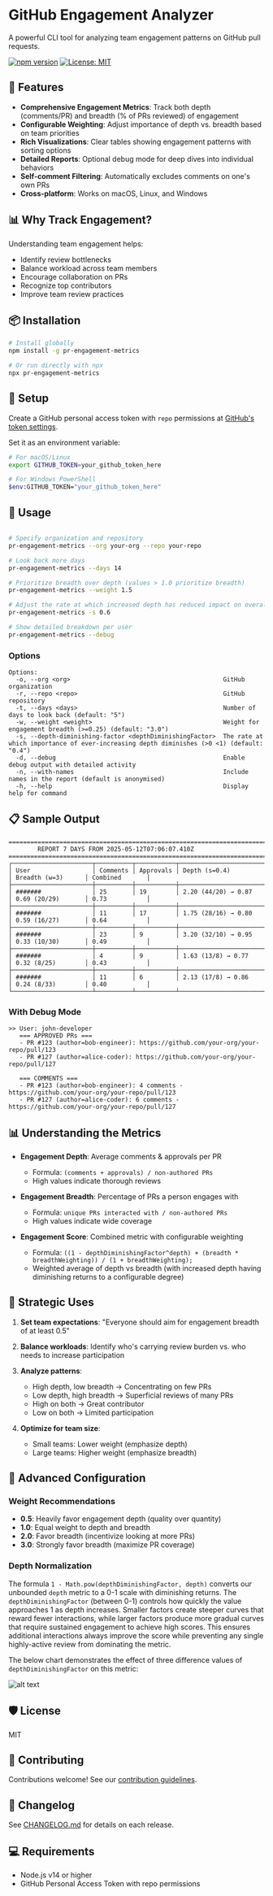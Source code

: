 # GitHub Engagement Analyzer

A powerful CLI tool for analyzing team engagement patterns on GitHub pull requests.

[![npm version](https://img.shields.io/npm/v/pr-engagement-metrics.svg)](https://www.npmjs.com/package/pr-engagement-metrics)
[![License: MIT](https://img.shields.io/badge/License-MIT-blue.svg)](https://opensource.org/licenses/MIT)

## 🌟 Features

- **Comprehensive Engagement Metrics**: Track both depth (comments/PR) and breadth (% of PRs reviewed) of engagement
- **Configurable Weighting**: Adjust importance of depth vs. breadth based on team priorities
- **Rich Visualizations**: Clear tables showing engagement patterns with sorting options
- **Detailed Reports**: Optional debug mode for deep dives into individual behaviors
- **Self-comment Filtering**: Automatically excludes comments on one's own PRs
- **Cross-platform**: Works on macOS, Linux, and Windows

## 📊 Why Track Engagement?

Understanding team engagement helps:

- Identify review bottlenecks
- Balance workload across team members
- Encourage collaboration on PRs
- Recognize top contributors
- Improve team review practices

## 📦 Installation

```bash
# Install globally
npm install -g pr-engagement-metrics

# Or run directly with npx
npx pr-engagement-metrics
```

## 🔑 Setup

Create a GitHub personal access token with `repo` permissions at [GitHub's token settings](https://github.com/settings/tokens).

Set it as an environment variable:

```bash
# For macOS/Linux
export GITHUB_TOKEN=your_github_token_here

# For Windows PowerShell
$env:GITHUB_TOKEN="your_github_token_here"
```

## 🚀 Usage

```bash

# Specify organization and repository
pr-engagement-metrics --org your-org --repo your-repo

# Look back more days
pr-engagement-metrics --days 14

# Prioritize breadth over depth (values > 1.0 prioritize breadth)
pr-engagement-metrics --weight 1.5

# Adjust the rate at which increased depth has reduced impact on overall metric
pr-engagement-metrics -s 0.6

# Show detailed breakdown per user
pr-engagement-metrics --debug
```

### Options

```
Options:
  -o, --org <org>                                          GitHub organization
  -r, --repo <repo>                                        GitHub repository
  -t, --days <days>                                        Number of days to look back (default: "5")
  -w, --weight <weight>                                    Weight for engagement breadth (>=0.25) (default: "3.0")
  -s, --depth-diminishing-factor <depthDiminishingFactor>  The rate at which importance of ever-increasing depth diminishes (>0 <1) (default: "0.4")
  -d, --debug                                              Enable debug output with detailed activity
  -n, --with-names                                         Include names in the report (default is anonymised)
  -h, --help                                               Display help for command
```

## 📋 Sample Output

```
==================================================================================
        REPORT 7 DAYS FROM 2025-05-12T07:06:07.410Z
==================================================================================
┌──────────────────────┬──────────┬───────────┬────────────────────────┬────────────────────┬────────────────┐
│ User                 │ Comments │ Approvals │ Depth (s=0.4)          │ Breadth (w=3)      │ Combined       │
├──────────────────────┼──────────┼───────────┼────────────────────────┼────────────────────┼────────────────┤
│ #######              │ 25       │ 19        │ 2.20 (44/20) → 0.87    │ 0.69 (20/29)       │ 0.73           │
├──────────────────────┼──────────┼───────────┼────────────────────────┼────────────────────┼────────────────┤
│ #######              │ 11       │ 17        │ 1.75 (28/16) → 0.80    │ 0.59 (16/27)       │ 0.64           │
├──────────────────────┼──────────┼───────────┼────────────────────────┼────────────────────┼────────────────┤
│ #######              │ 23       │ 9         │ 3.20 (32/10) → 0.95    │ 0.33 (10/30)       │ 0.49           │
├──────────────────────┼──────────┼───────────┼────────────────────────┼────────────────────┼────────────────┤
│ #######              │ 4        │ 9         │ 1.63 (13/8) → 0.77     │ 0.32 (8/25)        │ 0.43           │
├──────────────────────┼──────────┼───────────┼────────────────────────┼────────────────────┼────────────────┤
│ #######              │ 11       │ 6         │ 2.13 (17/8) → 0.86     │ 0.24 (8/33)        │ 0.40           │
└──────────────────────┴──────────┴───────────┴────────────────────────┴────────────────────┴────────────────┘
```

### With Debug Mode

```
>> User: john-developer
   === APPROVED PRs ===
   - PR #123 (author=bob-engineer): https://github.com/your-org/your-repo/pull/123
   - PR #127 (author=alice-coder): https://github.com/your-org/your-repo/pull/127
   
   === COMMENTS ===
   - PR #123 (author=bob-engineer): 4 comments - https://github.com/your-org/your-repo/pull/123
   - PR #127 (author=alice-coder): 6 comments - https://github.com/your-org/your-repo/pull/127
```

## 📊 Understanding the Metrics

- **Engagement Depth**: Average comments & approvals per PR
  - Formula: `(comments + approvals) / non-authored PRs`
  - High values indicate thorough reviews

- **Engagement Breadth**: Percentage of PRs a person engages with
  - Formula: `unique PRs interacted with / non-authored PRs`
  - High values indicate wide coverage

- **Engagement Score**: Combined metric with configurable weighting
  - Formula: `((1 - depthDiminishingFactor^depth) + (breadth * breadthWeighting)) / (1 + breadthWeighting);`
  - Weighted average of depth vs breadth (with increased depth having diminishing returns to a configurable degree)

## 🧠 Strategic Uses

1. **Set team expectations**: "Everyone should aim for engagement breadth of at least 0.5"

2. **Balance workloads**: Identify who's carrying review burden vs. who needs to increase participation

3. **Analyze patterns**: 
   - High depth, low breadth → Concentrating on few PRs
   - Low depth, high breadth → Superficial reviews of many PRs
   - High on both → Great contributor
   - Low on both → Limited participation

4. **Optimize for team size**:
   - Small teams: Lower weight (emphasize depth)
   - Large teams: Higher weight (emphasize breadth)

## 🔧 Advanced Configuration

### Weight Recommendations

- **0.5**: Heavily favor engagement depth (quality over quantity)
- **1.0**: Equal weight to depth and breadth
- **2.0**: Favor breadth (incentivize looking at more PRs)
- **3.0**: Strongly favor breadth (maximize PR coverage)

### Depth Normalization
The formula `1 - Math.pow(depthDiminishingFactor, depth)` converts our unbounded `depth` metric to a 0-1 scale with diminishing returns. The `depthDiminishingFactor` (between 0-1) controls how quickly the value approaches 1 as depth increases. Smaller factors create steeper curves that reward fewer interactions, while larger factors produce more gradual curves that require sustained engagement to achieve high scores. This ensures additional interactions always improve the score while preventing any single highly-active review from dominating the metric.

The below chart demonstrates the effect of three difference values of `depthDiminishingFactor` on this metric:

![alt text](images/depth-normalisation.png)

## 🛡️ License

MIT

## 🤝 Contributing

Contributions welcome! See our [contribution guidelines](CONTRIBUTING.md).

## 📝 Changelog

See [CHANGELOG.md](CHANGELOG.md) for details on each release.

## 💻 Requirements

- Node.js v14 or higher
- GitHub Personal Access Token with repo permissions
